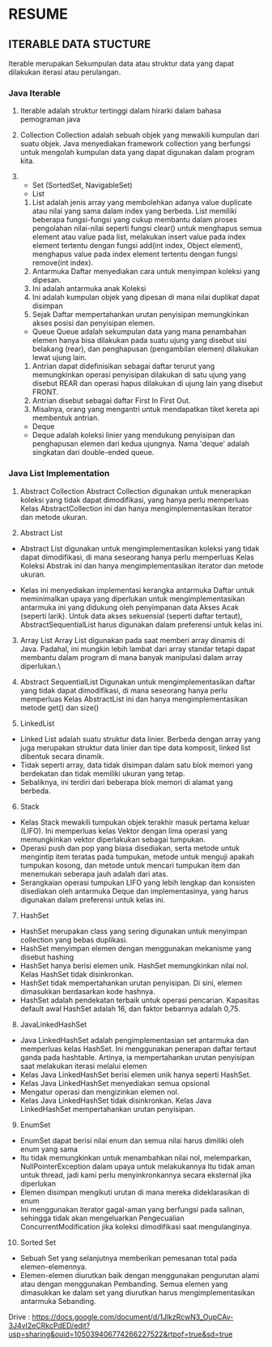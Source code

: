 # RESUME

## ITERABLE DATA STUCTURE

Iterable merupakan Sekumpulan data atau struktur data yang dapat dilakukan iterasi atau perulangan.

### Java Iterable

1.  Iterable adalah struktur tertinggi dalam hirarki dalam bahasa pemograman java
2.  Collection
    Collection adalah sebuah objek yang mewakili kumpulan dari suatu objek. Java menyediakan framework collection yang berfungsi untuk mengolah kumpulan data yang dapat digunakan dalam program kita.
3.  - Set (SortedSet, NavigableSet)

    * List

    1. List adalah jenis array yang membolehkan adanya value duplicate atau nilai yang sama dalam index yang berbeda. List memiliki beberapa fungsi-fungsi yang cukup membantu dalam proses pengolahan nilai-nilai seperti fungsi clear() untuk menghapus semua element atau value pada list, melakukan insert value pada index element tertentu dengan fungsi add(int index, Object element), menghapus value pada index element tertentu dengan fungsi remove(int index).
    2. Antarmuka Daftar menyediakan cara untuk menyimpan koleksi yang dipesan.
    3. Ini adalah antarmuka anak Koleksi
    4. Ini adalah kumpulan objek yang dipesan di mana nilai duplikat dapat disimpan
    5. Sejak Daftar mempertahankan urutan penyisipan memungkinkan akses posisi dan penyisipan elemen.

    - Queue
      Queue adalah sekumpulan data yang mana penambahan elemen hanya bisa dilakukan pada suatu ujung yang disebut sisi belakang (rear), dan penghapusan (pengambilan elemen) dilakukan lewat ujung lain.

    1.  Antrian dapat didefinisikan sebagai daftar terurut yang memungkinkan operasi penyisipan dilakukan di satu ujung yang disebut REAR dan operasi hapus dilakukan di ujung lain yang disebut FRONT.
    2.  Antrian disebut sebagai daftar First In First Out.
    3.  Misalnya, orang yang mengantri untuk mendapatkan tiket kereta api membentuk antrian.

    - Deque

    * Deque adalah koleksi linier yang mendukung penyisipan dan penghapusan elemen dari kedua ujungnya. Nama 'deque' adalah singkatan dari double-ended queue.

### Java List Implementation

1. Abstract Collection
   Abstract Collection digunakan untuk menerapkan koleksi yang tidak dapat dimodifikasi, yang hanya perlu memperluas Kelas AbstractCollection ini dan hanya mengimplementasikan iterator dan metode ukuran.

2. Abstract List

- Abstract List digunakan untuk mengimplementasikan koleksi yang tidak dapat dimodifikasi, di mana seseorang hanya perlu memperluas Kelas Koleksi Abstrak ini dan hanya mengimplementasikan iterator dan metode ukuran.

- Kelas ini menyediakan implementasi kerangka antarmuka Daftar untuk meminimalkan upaya yang diperlukan untuk mengimplementasikan antarmuka ini yang didukung oleh penyimpanan data Akses Acak (seperti larik). Untuk data akses sekuensial (seperti daftar tertaut), AbstractSequentialList harus digunakan dalam preferensi untuk kelas ini.

3. Array List
   Array List digunakan pada saat memberi array dinamis di Java. Padahal, ini mungkin lebih lambat dari array standar tetapi dapat membantu dalam program di mana banyak manipulasi dalam array diperlukan.\

4. Abstract SequentialList
   Digunakan untuk mengimplementasikan daftar yang tidak dapat dimodifikasi, di mana seseorang hanya perlu memperluas Kelas AbstractList ini dan hanya mengimplementasikan metode get() dan size()

5. LinkedList

- Linked List adalah suatu struktur data linier. Berbeda dengan array yang juga merupakan struktur data linier dan tipe data komposit, linked list
  dibentuk secara dinamik.
- Tidak seperti array, data tidak disimpan dalam satu blok memori yang berdekatan dan tidak memiliki ukuran yang tetap.
- Sebaliknya, ini terdiri dari beberapa blok memori di alamat yang berbeda.

6. Stack

- Kelas Stack mewakili tumpukan objek terakhir masuk pertama keluar (LIFO). Ini memperluas kelas Vektor dengan lima operasi yang memungkinkan vektor diperlakukan sebagai tumpukan.
- Operasi push dan pop yang biasa disediakan, serta metode untuk mengintip item teratas pada tumpukan, metode untuk menguji apakah tumpukan kosong, dan metode untuk mencari tumpukan item dan menemukan seberapa jauh adalah dari atas.
- Serangkaian operasi tumpukan LIFO yang lebih lengkap dan konsisten disediakan oleh antarmuka Deque dan implementasinya, yang harus digunakan dalam preferensi untuk kelas ini.

7. HashSet

- HashSet merupakan class yang sering digunakan untuk menyimpan collection yang bebas duplikasi.
- HashSet menyimpan elemen dengan menggunakan mekanisme yang disebut hashing
- HashSet hanya berisi elemen unik. HashSet memungkinkan nilai nol. Kelas HashSet tidak disinkronkan.
- HashSet tidak mempertahankan urutan penyisipan. Di sini, elemen dimasukkan berdasarkan kode hashnya.
- HashSet adalah pendekatan terbaik untuk operasi pencarian. Kapasitas default awal HashSet adalah 16, dan faktor bebannya adalah 0,75.

8. JavaLinkedHashSet

- Java LinkedHashSet adalah pengimplementasian set antarmuka dan memperluas kelas HashSet. Ini menggunakan penerapan daftar tertaut ganda pada hashtable. Artinya, ia mempertahankan urutan penyisipan saat melakukan iterasi melalui elemen
- Kelas Java LinkedHashSet berisi elemen unik hanya seperti HashSet.
- Kelas Java LinkedHashSet menyediakan semua opsional
- Mengatur operasi dan mengizinkan elemen nol.
- Kelas Java LinkedHashSet tidak disinkronkan. Kelas Java LinkedHashSet mempertahankan urutan penyisipan.

9. EnumSet

- EnumSet dapat berisi nilai enum dan semua nilai harus dimiliki oleh enum yang sama
- Itu tidak memungkinkan untuk menambahkan nilai nol, melemparkan, NullPointerException dalam upaya untuk melakukannya Itu tidak aman untuk thread, jadi kami perlu menyinkronkannya secara eksternal jika diperlukan
- Elemen disimpan mengikuti urutan di mana mereka dideklarasikan di enum
- Ini menggunakan iterator gagal-aman yang berfungsi pada salinan, sehingga tidak akan mengeluarkan Pengecualian ConcurrentModification jika koleksi dimodifikasi saat mengulanginya.

10. Sorted Set

- Sebuah Set yang selanjutnya memberikan pemesanan total pada elemen-elemennya.
- Elemen-elemen diurutkan baik dengan menggunakan pengurutan alami atau dengan menggunakan Pembanding. Semua elemen yang dimasukkan ke dalam set yang diurutkan harus mengimplementasikan antarmuka Sebanding.

Drive : https://docs.google.com/document/d/1JlkzRcwN3_OupCAv-3J4vI2eCRkcPdED/edit?usp=sharing&ouid=105039406774266227522&rtpof=true&sd=true
